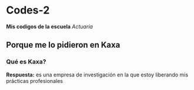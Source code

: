 # Codes-2
**Mis codigos de la escuela**
*Actuaría*

## Porque me lo pidieron en Kaxa

### Qué es Kaxa?

**Respuesta:** es una empresa de investigación en la que estoy liberando mis prácticas profesionales
